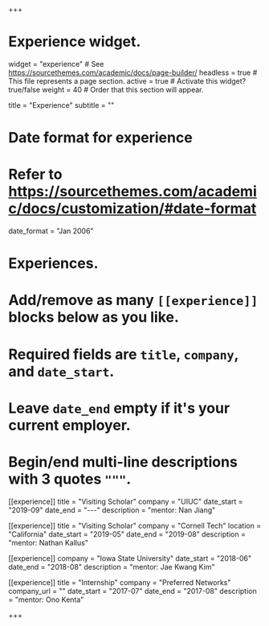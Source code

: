 +++
# Experience widget.
widget = "experience"  # See https://sourcethemes.com/academic/docs/page-builder/
headless = true  # This file represents a page section.
active = true  # Activate this widget? true/false
weight = 40  # Order that this section will appear.

title = "Experience"
subtitle = ""

# Date format for experience
#   Refer to https://sourcethemes.com/academic/docs/customization/#date-format
date_format = "Jan 2006"

# Experiences.
#   Add/remove as many `[[experience]]` blocks below as you like.
#   Required fields are `title`, `company`, and `date_start`.
#   Leave `date_end` empty if it's your current employer.
#   Begin/end multi-line descriptions with 3 quotes `"""`.

[[experience]]
  title = "Visiting Scholar"
  company = "UIUC"
  date_start = "2019-09"
  date_end = "---"
  description = "mentor: Nan Jiang"
  
[[experience]]
  title = "Visiting Scholar"
  company = "Cornell Tech"
  location = "California"
  date_start = "2019-05"
  date_end = "2019-08"
  description = "mentor: Nathan Kallus"
  
[[experience]]
  company = "Iowa State University"
  date_start = "2018-06"
  date_end = "2018-08"
  description = "mentor: Jae Kwang Kim"
  
[[experience]]
  title = "Internship"
  company = "Preferred Networks"
  company_url = ""
  date_start = "2017-07"
  date_end = "2017-08"
  description = "mentor: Ono Kenta"
 

+++
